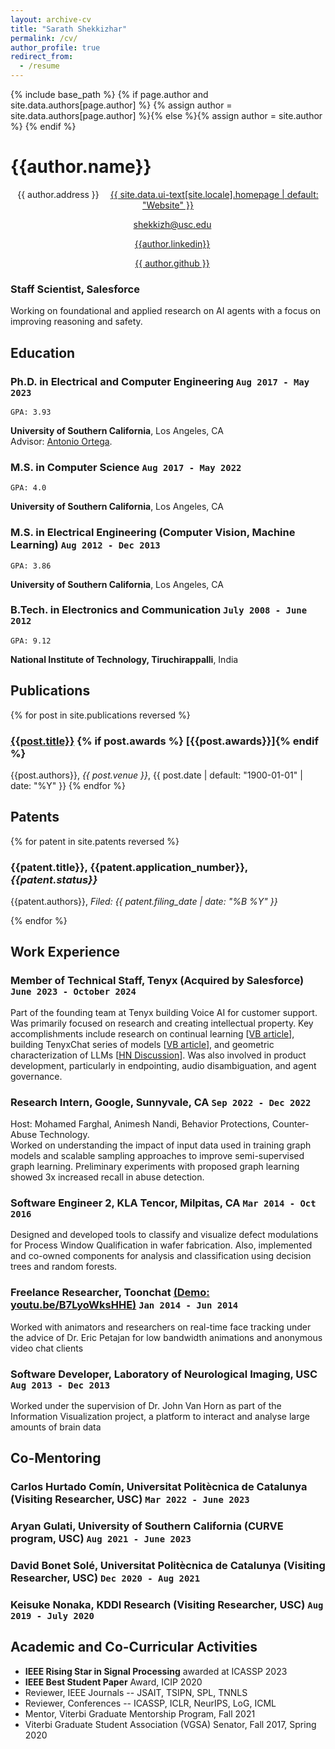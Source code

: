 ```yaml
---
layout: archive-cv
title: "Sarath Shekkizhar"
permalink: /cv/
author_profile: true
redirect_from:
  - /resume
---
```


{% include base_path %}
{% if page.author and site.data.authors[page.author] %}
{% assign author = site.data.authors[page.author] %}{% else %}{% assign author = site.author %}
{% endif %}

# {{author.name}}

<div id="contact" align="center">

<i class="fa fa-fw fa-map-marker" aria-hidden="true"></i> {{ author.address }}
<a href="{{ site.url }}"><i class="fas fa-fw fa-link" aria-hidden="true" style="margin-left:1em"></i> {{ site.data.ui-text[site.locale].homepage | default: "Website" }}</a>

<a href="mailto:{{ author.email }}"><i class="fas fa-fw fa-envelope" aria-hidden="true" style="margin-left:1em"></i>shekkizh@usc.edu</a>

<a href="https://www.linkedin.com/in/{{ author.linkedin }}" style="margin-left:1em"><i class="fab fa-fw fa-linkedin" aria-hidden="true"></i> {{author.linkedin}}</a>

<a href="https://github.com/{{ author.github }}"><i class="fab fa-fw fa-github" aria-hidden="true" style="margin-left:1em"></i> {{ author.github }}</a>

</div>

### **Staff Scientist, Salesforce**

Working on foundational and applied research on AI agents with a focus on improving reasoning and safety.

## Education

### **Ph.D.** in Electrical and Computer Engineering `Aug 2017 - May 2023`

```
GPA: 3.93
```

**University of Southern California**, Los Angeles, CA <br>
Advisor: [Antonio Ortega](https://viterbi.usc.edu/directory/faculty/Ortega/Antonio).

### **M.S.** in Computer Science `Aug 2017 - May 2022`

```
GPA: 4.0
```

**University of Southern California**, Los Angeles, CA

### **M.S.** in Electrical Engineering (Computer Vision, Machine Learning) `Aug 2012 - Dec 2013`

```
GPA: 3.86
```

**University of Southern California**, Los Angeles, CA

### **B.Tech.** in Electronics and Communication `July 2008 - June 2012`

```
GPA: 9.12
```

**National Institute of Technology, Tiruchirappalli**, India

## Publications

{% for post in site.publications reversed %}

### <a href="{{post.paperurl}}">{{post.title}}</a> {% if post.awards %} **[{{post.awards}}]**{% endif %}

{{post.authors}},
_{{ post.venue }}_, {{ post.date | default: "1900-01-01" | date: "%Y" }}
{% endfor %}

## Patents

{% for patent in site.patents reversed %}

### **{{patent.title}}**, {{patent.application_number}}, _{{patent.status}}_

{{patent.authors}}, _Filed: {{ patent.filing_date | date: "%B %Y" }}_

{% endfor %}

## Work Experience

### **Member of Technical Staff, Tenyx (Acquired by Salesforce)** `June 2023 - October 2024`

Part of the founding team at Tenyx building Voice AI for customer support. Was primarily focused on research and creating intellectual property. Key accomplishments include research on continual learning [[VB article](https://venturebeat.com/ai/tenyx-aims-to-fix-llms-catastrophic-forgetting-problem/)], building TenyxChat series of models [[VB article](https://venturebeat.com/ai/exclusive-ai-startup-tenyxs-fine-tuned-open-source-llama-3-model-outperforms-gpt-4/)], and geometric characterization of LLMs [[HN Discussion](https://news.ycombinator.com/item?id=40899309)]. Was also involved in product development, particularly in endpointing, audio disambiguation, and agent governance.

### **Research Intern**, Google, Sunnyvale, CA `Sep 2022 - Dec 2022`

Host: Mohamed Farghal, Animesh Nandi, Behavior Protections, Counter-Abuse Technology.<br>
Worked on understanding the impact of input data used in training graph models and scalable sampling approaches to improve semi-supervised graph learning. Preliminary experiments with proposed graph learning showed 3x increased recall in abuse detection.

### **Software Engineer 2**, KLA Tencor, Milpitas, CA `Mar 2014 - Oct 2016`

Designed and developed tools to classify and visualize defect modulations for Process Window Qualification in wafer fabrication. Also, implemented and co-owned components for analysis and classification using decision trees and random forests.

### **Freelance Researcher**, Toonchat [(Demo: youtu.be/B7LyoWksHHE)](https://youtu.be/B7LyoWksHHE) `Jan 2014 - Jun 2014`

Worked with animators and researchers on real-time face tracking under the advice of Dr. Eric Petajan for low bandwidth animations and anonymous video chat clients

### **Software Developer**, Laboratory of Neurological Imaging, USC `Aug 2013 - Dec 2013`

Worked under the supervision of Dr. John Van Horn as part of the Information Visualization project, a platform to interact and analyse large amounts of brain data

<!-- ### **Intern**, Bharat Heavy Electrical Ltd, India `June 2011 - July 2011`
Designed an assembly level microcontroller program to measure the bend angles in pipes of different sizes. -->

<!-- ## Other Research Works

### **Manifold embedding using NNK Graphs** `Jan 2020 - May 2020`
Revisited data embedding using graphs in terms of robustness and stability with respect to hyperparameters. NNK graphs are significantly sparser compared to other graph constructions, while being able to capture the structure of noisy manifolds.

### **Manifold Regularized Variational Autoencoder (VAE)** `Aug 2019 - Dec 2019`
Studied disentanglement in VAEs with explicit regularization using graphs. This work was motivated from the perspective of locality often enforced in autoencoders using noisy sampling of embeddings.

### **Are combined Fuzzy Cognitve Maps (FCM) always better than individual maps?** `Aug 2018 - Dec 2018`
Analysed the performance of decisions taken by individuals in a simple game against that of the additive. Combined FCM reduces the effect of error associated with each individual.

### **Impact of l<sub>p</sub>-norm choice on K-nearest neighbor graph construction** `Jan 2018 - May 2018`
Explored the impact of distance norms for k-nearest neighbor graph construction in high dimensional spaces using eigen analysis. Lower norms produce data clusters better than euclidean and higher norms.

### **Graph based Image Segmentation**, Prof. Antonio Ortega `Aug 2013 - Dec 2013`
Performed experiments and analysis on graph based approach to image Segmentation. Leveraged methodologies for finding approximate Fiedler vector on a graph laplacian as an alternative to doing normalized cuts.

### **3D Face Recognition System**, Dr. Jongmoo Choi, Prof. Gerard Medioni `May 2013 - Aug 2013`
Developed on the core recognition library and created an evaluation framework and data set for benchmarking. Made integration efforts on incorporating 3D modelling module for recognition.

### **Dynamic Face Warping**, Prof. Antonio Ortega `Jan 2013 - June 2013`
Implemented a real time facial tracking and warping module in DaVinci DSP board. The project emphasized working under constrained resources and was targeted towards applications in mobile.

### **Optical Character Recognition**, Prof. S. Deivalakshmi `Jan 2012 - June 2012`
A neural network based character recognition system for use with motor vehicle license plate recognition was developed. The system was evaluated with different fonts and lighting confitions.

### **Classification of Mammograms**, Prof. S. Deivalakshmi `Aug 2011 - Dec 2011`
A method to differentiate and identify the nature of tumor in mammograms using discriminant analysis on extracted features was developed and evaluated on the MIAS database.

## Open-source Works
### **Deeplearning Projects using Tensorflow** [(github.com/shekkizh/TensorflowProjects)](https://github.com/shekkizh/TensorflowProjects)
*Highlights*: DCGAN for generating flowers/ faces, Face completion using context, Deep dream, VGG visualization, Image Inversion, Style Transfer

### **Neural Networks Experiments** [(github.com/shekkizh/neuralnetworks.thought-experiments)](https://github.com/shekkizh/neuralnetworks.thought-experiments)
Experiments on Activation functions, Model Pruning (Optimal Brain Damage), Unsupervised Learning using AutoEncoders, VAEs, GANs

### **Fully Convolutional Networks for Semantic Segmentation** [(github.com/shekkizh/FCN.tensorflow)](https://github.com/shekkizh/FCN.tensorflow)
Tensorflow implementation of FCNs for segmentation as in CVPR paper applied on MIT scene parsing challenge dataset

### **Energy Based Generative Adversarial Networks** [(github.com/shekkizh/EBGAN.tensorflow)](https://github.com/shekkizh/EBGAN.tensorflow)
Model implementation of Junbo et. al's paper of training GAN with energy based objective in tensorflow

### **Image Colorization** [(github.com/shekkizh/Colorization.tensorflow)](https://github.com/shekkizh/Colorization.tensorflow)
Experiments on leveraging CNNs for colorizing grayscale images by statistical knowledge gained about objects and colors from a dataset.

### **Image Processing Projects** [(github.com/shekkizh/ImageProcessingProjects)](\href{https://github.com/shekkizh/ImageProcessingProjects)
*Highlights*: Eye Tracking, Facial Tracking and Localization, Seam carving, Image Stitching, Image calibration, Image filters, Object detection and processing -->

## Co-Mentoring

### Carlos Hurtado Comín, Universitat Politècnica de Catalunya (Visiting Researcher, USC) `Mar 2022 - June 2023`

### Aryan Gulati, University of Southern California (CURVE program, USC) `Aug 2021 - June 2023`

### David Bonet Solé, Universitat Politècnica de Catalunya (Visiting Researcher, USC) `Dec 2020 - Aug 2021`

### Keisuke Nonaka, KDDI Research (Visiting Researcher, USC) `Aug 2019 - July 2020`

<!-- ## Teaching Experience

### Course Producer, CS 561 Foundations of Artificial Intelligence, Dr. Sheila Tejada `Fall 2013`

### Course Grader, EE 483 Introduction to DSP, Prof. Edgar Satorius `Summer, Spring 2013` -->

## Academic and Co-Curricular Activities

- **IEEE Rising Star in Signal Processing** awarded at ICASSP 2023
- **IEEE Best Student Paper** Award, ICIP 2020
- Reviewer, IEEE Journals -- JSAIT, TSIPN, SPL, TNNLS
- Reviewer, Conferences -- ICASSP, ICLR, NeurIPS, LoG, ICML
- Mentor, Viterbi Graduate Mentorship Program, Fall 2021
- Viterbi Graduate Student Association (VGSA) Senator, Fall 2017, Spring 2020

<!-- ## Software Projects (Recent)

### **Audentic**, No-Code Voice AI Solution for Web Experiences ([audnetic.io](https://www.audentic.io/))

### **Detextit**, AI-powered solutions for 3D design workflows ([detextit.com](https://www.detextit.com/))

### **Promptact**, Learn prompting by reverse-engineering behavior ([promptact.vercel.app](https://promptact.vercel.app/)) -->

<!-- ### Footer

Last updated: Oct 2021 -->

<!--
- _Coordinator_, ECE Campus Placement Committee 2012, NIT-Tiruchirappalli
- _Organizer_, Guest Lectures, Texas Instruments workshop, ECE Probe 2010 & 2011, NIT-Tiruchirappalli
- _Event Manager_, Robotic Event, Pragyan 2009 & 2010, NIT-Tiruchirapalli
- Ranked among the top 1%, All India Engineering Entrance Exam, 2008
- Ranked among the top 10%, Talent Exam 2007, National Assoc. of Physics and Chemistry Teachers
- Discussant, UAI 2021
- Volunteer, NeurIPS, ICLR, ICML
- Volunteer, USC Vision and Voices, 2018
- Attended BayLearn 2018 (Machine Learning Symposium)
- *Organizer*, Guest Lectures,  Probe 2010, ECE Department, NIT, Tiruchirappalli
- *Event Coordinator*, Pip Bot Robotic Event,  Pragyan 2009, NIT, Tiruchirapalli
- Attended *Bay Area Deep Learning School, 2016*.
- One of 30 teams selected to present at USC Stevens Student Innovator Showcase, 2012. A concept on eye tracking [WYSIWYG] for HCI was presented. -->
